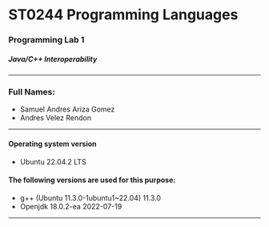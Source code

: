 # ST0244 Programming Languages
### Programming Lab 1
##### Java/C++ Interoperability

------------

### Full Names:
-  Samuel Andres Ariza Gomez
- Andres Velez Rendon

------------
####  Operating system version
-  Ubuntu 22.04.2 LTS

#### The following versions are used for this purpose:
-  g++ (Ubuntu 11.3.0-1ubuntu1~22.04) 11.3.0
- Openjdk 18.0.2-ea 2022-07-19


------------

